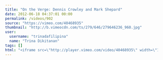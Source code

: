 ```yaml
---
title: "On the Verge: Dennis Crowley and Mark Shepard"
date: 2012-06-18 04:37:01 00:00
permalink: /videos/902
source: "https://vimeo.com/40468935"
thumbnail: "http://b.vimeocdn.com/ts/279/646/279646236_960.jpg"
user:
  username: "trinadafilipina"
  name: "Trina Dikitanan"
tags: []
html: "<iframe src=\"http://player.vimeo.com/video/40468935\" width=\"1280\" height=\"720\" frameborder=\"0\" webkitAllowFullScreen mozallowfullscreen allowFullScreen></iframe>"
---
```


